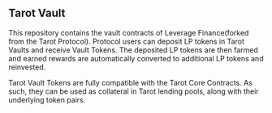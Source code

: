 ## Tarot Vault

This repository contains the vault contracts of Leverage Finance(forked from the Tarot Protocol). Protocol users can deposit LP tokens in Tarot Vaults and receive Vault Tokens. The deposited LP tokens are then farmed and earned rewards are automatically converted to additional LP tokens and reinvested.

Tarot Vault Tokens are fully compatible with the Tarot Core Contracts. As such, they can be used as collateral in Tarot lending pools, along with their underlying token pairs.
